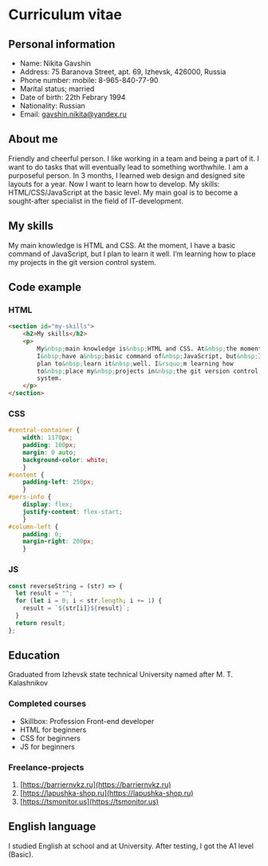 # Curriculum vitae

## Personal information

- Name: Nikita Gavshin
- Address: 75 Baranova Street, apt. 69, Izhevsk, 426000, Russia
- Phone number: mobile: 8-965-840-77-90
- Marital status; married
- Date of birth: 22th Febrary 1994
- Nationality: Russian
- Email: gavshin.nikita@yandex.ru

## About me

Friendly and cheerful person. I like working in a team and being a part of it. I want to do tasks that will eventually lead to something worthwhile. I am a purposeful person. In 3 months, I learned web design and designed site layouts for a year. Now I want to learn how to develop. My skills: HTML/CSS/JavaScript at the basic level. My main goal is to become a sought-after specialist in the field of IT-development.

## My skills

My main knowledge is HTML and CSS. At the moment, I have a basic command of JavaScript, but I plan to learn it well. I’m learning how to place my projects in the git version control system.

## Code example

### HTML

```HTML
<section id="my-skills">
    <h2>My skills</h2>
    <p>
        My&nbsp;main knowledge is&nbsp;HTML and CSS. At&nbsp;the moment,
        I&nbsp;have a&nbsp;basic command of&nbsp;JavaScript, but&nbsp;I
        plan to&nbsp;learn it&nbsp;well. I&rsquo;m learning how
        to&nbsp;place my&nbsp;projects in&nbsp;the git version control
        system.
    </p>
</section>
```

### CSS

```CSS
#central-container {
    width: 1170px;
    padding: 100px;
    margin: 0 auto;
    background-color: white;
    }
#content {
    padding-left: 250px;
    }
#pers-info {
    display: flex;
    justify-content: flex-start;
    }
#column-left {
    padding: 0;
    margin-right: 200px;
    }
```

### JS

```javascript
const reverseString = (str) => {
  let result = "";
  for (let i = 0; i < str.length; i += 1) {
    result = `${str[i]}${result}`;
  }
  return result;
};
```

## Education

Graduated from Izhevsk state technical University named after M. T. Kalashnikov

### Completed courses

- Skillbox: Profession Front-end developer
- HTML for beginners
- CSS for beginners
- JS for beginners

### Freelance-projects

1. [https://barriernvkz.ru](https://barriernvkz.ru)
2. [https://lapushka-shop.ru](https://lapushka-shop.ru)
3. [https://tsmonitor.us](https://tsmonitor.us)

## English language

I studied English at school and at University. After testing, I got the A1 level (Basic).
